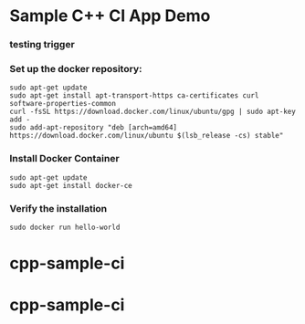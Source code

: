 # Sample C++ CI App Demo

### testing trigger


### Set up the docker repository:

```
sudo apt-get update
sudo apt-get install apt-transport-https ca-certificates curl software-properties-common
curl -fsSL https://download.docker.com/linux/ubuntu/gpg | sudo apt-key add -
sudo add-apt-repository "deb [arch=amd64] https://download.docker.com/linux/ubuntu $(lsb_release -cs) stable"
```

### Install Docker Container

```
sudo apt-get update
sudo apt-get install docker-ce
```

### Verify the installation

```
sudo docker run hello-world
```
# cpp-sample-ci
# cpp-sample-ci

